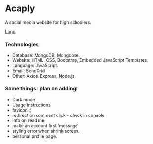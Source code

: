# Acaply

A social media website for high schoolers.

[Logo](/public/images/logo.png?raw=true 'Acaply')

### Technologies:

- Database: MongoDB, Mongoose.
- Website: HTML, CSS, Bootstrap, Embedded JavaScript Templates.
- Language: JavaScript.
- Email: SendGrid
- Other: Axios, Express, Node.js.

### Some things I plan on adding:

- Dark mode
- Usage instructions
- favicon :)
- redirect on comment click - check in console
- info on read me
- make an account first 'message'
- styling error when shrink screen.
- personal profile page.
